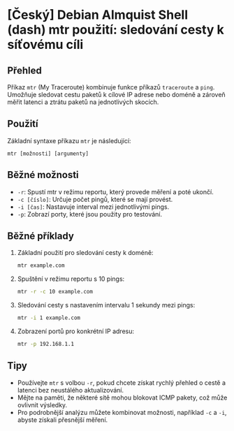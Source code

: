 # [Český] Debian Almquist Shell (dash) mtr použití: sledování cesty k síťovému cíli

## Přehled
Příkaz `mtr` (My Traceroute) kombinuje funkce příkazů `traceroute` a `ping`. Umožňuje sledovat cestu paketů k cílové IP adrese nebo doméně a zároveň měřit latenci a ztrátu paketů na jednotlivých skocích.

## Použití
Základní syntaxe příkazu `mtr` je následující:

```
mtr [možnosti] [argumenty]
```

## Běžné možnosti
- `-r`: Spustí mtr v režimu reportu, který provede měření a poté ukončí.
- `-c [číslo]`: Určuje počet pingů, které se mají provést.
- `-i [čas]`: Nastavuje interval mezi jednotlivými pings.
- `-p`: Zobrazí porty, které jsou použity pro testování.

## Běžné příklady
1. Základní použití pro sledování cesty k doméně:
   ```bash
   mtr example.com
   ```

2. Spuštění v režimu reportu s 10 pings:
   ```bash
   mtr -r -c 10 example.com
   ```

3. Sledování cesty s nastavením intervalu 1 sekundy mezi pings:
   ```bash
   mtr -i 1 example.com
   ```

4. Zobrazení portů pro konkrétní IP adresu:
   ```bash
   mtr -p 192.168.1.1
   ```

## Tipy
- Používejte `mtr` s volbou `-r`, pokud chcete získat rychlý přehled o cestě a latenci bez neustálého aktualizování.
- Mějte na paměti, že některé sítě mohou blokovat ICMP pakety, což může ovlivnit výsledky.
- Pro podrobnější analýzu můžete kombinovat možnosti, například `-c` a `-i`, abyste získali přesnější měření.